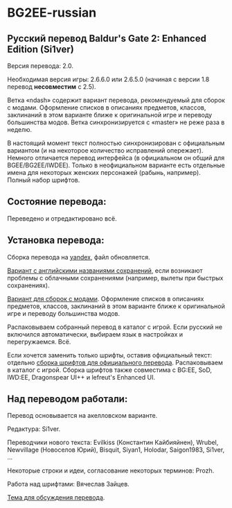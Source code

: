 BG2EE-russian
=============

Русский перевод Baldur's Gate 2: Enhanced Edition (Si1ver)
----------------------------------------------------------
Версия перевода: 2.0.

Необходимая версия игры: 2.6.6.0 или 2.6.5.0 (начиная с версии 1.8 перевод **несовместим** с 2.5).

Ветка «ndash» содержит вариант перевода, рекомендуемый для сборок с модами. Оформление списков в описаниях предметов, классов, заклинаний в этом варианте ближе к оригинальной игре и переводу большинства модов. Ветка синхронизируется с «master» не реже раза в неделю.

В настоящий момент текст полностью синхронизирован с официальным вариантом (и на некоторое количество исправлений опережает). Немного отличается перевод интерфейса (в официальном он общий для BGEE/BG2EE/IWDEE). Только в неофициальном варианте есть отдельные имена для некоторых женских персонажей (рабынь, например). Полный набор шрифтов.

Состояние перевода:
-------------------
Переведено и отредактировано всё.

Установка перевода:
-------------------
Сборка перевода на [yandex](https://yadi.sk/d/kfKpvTiZpdcgJ), файл обновляется.

[Вариант с английскими названиями сохранений](https://yadi.sk/d/2tCVb0933ZCo2y), если возникают проблемы с облачными сохранениями (например, вылеты при быстрых сохранениях).

[Вариант для сборок с модами](https://disk.yandex.ru/d/CgzDlV80C_Jb8w). Оформление списков в описаниях предметов, классов, заклинаний в этом варианте ближе к оригинальной игре и переводу большинства модов.

Распаковываем собранный перевод в каталог с игрой.
Если русский не включился автоматически, выбираем язык в настройках и перегружаемся.
Всё.

Если хочется заменить только шрифты, оставив официальный текст: отдельно [сборка шрифтов для официального перевода](https://yadi.sk/d/FOwqGtSe3VmF2k). Распаковываем в каталог с игрой. Сборка шрифтов также совместима с BG:EE, SoD, IWD:EE, Dragonspear UI++ и lefreut's Enhanced UI.

Над переводом работали:
-----------------------
Перевод основывается на акелловском варианте.

Редактура: Si1ver.

Переводчики нового текста:
Evilkiss (Константин Кайбияйнен),
Wrubel,
Newvillage (Новоселов Юрий),
Bisquit,
Siyan1,
Holodar,
Saigon1983,
Si1ver,
...

Некоторые строки и идеи, согласование некоторых терминов: Prozh.

Работа над шрифтами: Вячеслав Зайцев.

[Тема для обсуждения перевода](http://www.arcanecoast.ru/forum/viewtopic.php?f=8&t=965).
